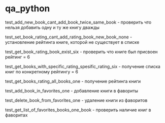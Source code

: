 # qa_python

test_add_new_book_cant_add_book_twice_same_book - проверить что нельзя добавить одну и ту же книгу дважды

test_set_book_rating_cant_add_rating_book_new_book_none - установление рейтинга книге, которой не существует в списке

test_get_book_rating_book_exist_six - проверить что книге был присвоен рейтинг  = 6

test_get_books_with_specific_rating_spesific_rating_six - получение списка книг по конкретному рейтингу = 6

test_get_books_rating_all_books_one - получение рейтинга книги

test_add_book_in_favorites_one - добавление книги в фавориты

test_delete_book_from_favorites_one - удаление книги из фаворитов

test_get_list_of_favorites_books_one_book - проверить наличие книг в фаворитах